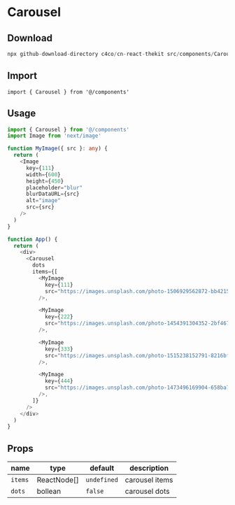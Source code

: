 # Carousel

## Download

```c
npx github-download-directory c4co/cn-react-thekit src/components/Carousel
```

## Import

```tsx
import { Carousel } from '@/components'
```

## Usage

```typescript
import { Carousel } from '@/components'
import Image from 'next/image'

function MyImage({ src }: any) {
  return (
    <Image
      key={111}
      width={600}
      height={450}
      placeholder="blur"
      blurDataURL={src}
      alt="image"
      src={src}
    />
  )
}

function App() {
  return (
    <div>
      <Carousel
        dots
        items={[
          <MyImage
            key={111}
            src="https://images.unsplash.com/photo-1506929562872-bb421503ef21?ixlib=rb-1.2.1&ixid=MnwxMjA3fDB8MHxwaG90by1wYWdlfHx8fGVufDB8fHx8&auto=format&fit=crop&w=2568&q=80"
          />,

          <MyImage
            key={222}
            src="https://images.unsplash.com/photo-1454391304352-2bf4678b1a7a?ixlib=rb-1.2.1&ixid=MnwxMjA3fDB8MHxwaG90by1wYWdlfHx8fGVufDB8fHx8&auto=format&fit=crop&w=2574&q=80"
          />,

          <MyImage
            key={333}
            src="https://images.unsplash.com/photo-1515238152791-8216bfdf89a7?ixlib=rb-1.2.1&ixid=MnwxMjA3fDB8MHxwaG90by1wYWdlfHx8fGVufDB8fHx8&auto=format&fit=crop&w=1472&q=80"
          />,

          <MyImage
            key={444}
            src="https://images.unsplash.com/photo-1473496169904-658ba7c44d8a?ixlib=rb-1.2.1&ixid=MnwxMjA3fDB8MHxwaG90by1wYWdlfHx8fGVufDB8fHx8&auto=format&fit=crop&w=1470&q=80"
          />,
        ]}
      />
    </div>
  )
}
```

## Props

| name    | type        | default     | description    |
| ------- | ----------- | ----------- | -------------- |
| `items` | ReactNode[] | `undefined` | carousel items |
| `dots`  | bollean     | `false`     | carousel dots  |
